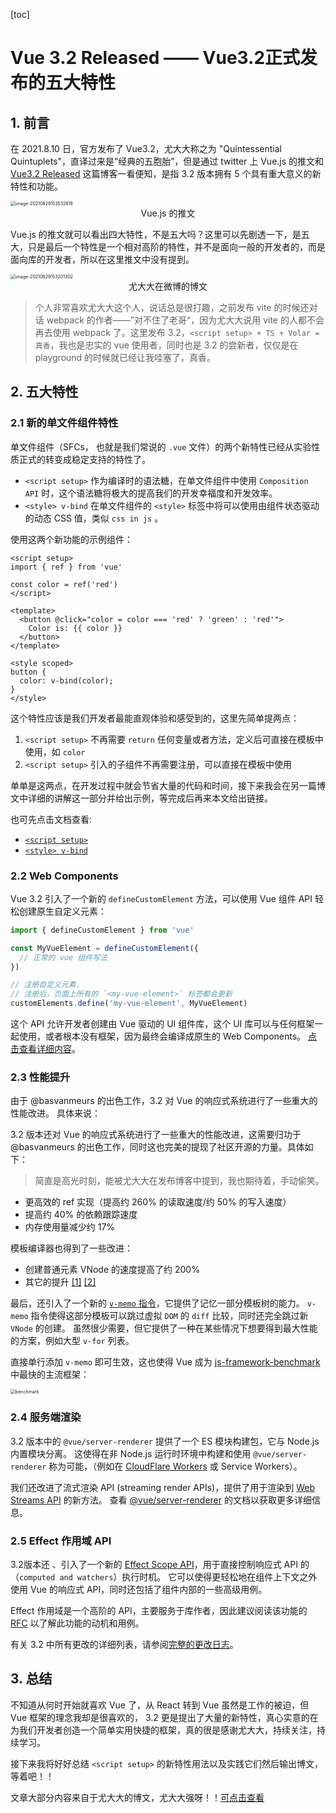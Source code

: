 [toc]

# Vue 3.2 Released —— Vue3.2正式发布的五大特性

## 1. 前言

在 2021.8.10 日，官方发布了 Vue3.2，尤大大称之为 "Quintessential Quintuplets"，直译过来是“经典的五胞胎”，但是通过 twitter 上 Vue.js 的推文和 [Vue3.2 Released](https://blog.vuejs.org/posts/vue-3.2.html) 这篇博客一看便知，是指 3.2 版本拥有 5 个具有重大意义的新特性和功能。

<img src="/Users/ardor/Desktop/MyGitHub/web-study-record/Vue/Vue3.2-released/img/vue-qq.png" alt="image-20210829153532618" style="zoom:50%;" />

<div align='center'>Vue.js 的推文</div>

Vue.js 的推文就可以看出四大特性，不是五大吗？这里可以先剧透一下，是五大，只是最后一个特性是一个相对高阶的特性，并不是面向一般的开发者的，而是面向库的开发者，所以在这里推文中没有提到。

<img src="/Users/ardor/Desktop/MyGitHub/web-study-record/Vue/Vue3.2-released/img/evanyou.png" alt="image-20210829153201302" style="zoom:50%;" />

<div align='center'>尤大大在微博的博文</div>

> 个人非常喜欢尤大大这个人，说话总是很打趣，之前发布 vite 的时候还对话 webpack 的作者——”对不住了老哥“，因为尤大大说用 vite 的人都不会再去使用 webpack 了。这里发布 3.2，`<script setup> + TS + Volar = 真香`，我也是忠实的 vue 使用者，同时也是 3.2 的尝新者，仅仅是在 playground 的时候就已经让我哇塞了，真香。

## 2. 五大特性

### 2.1 新的单文件组件特性

单文件组件（SFCs， 也就是我们常说的 `.vue` 文件）的两个新特性已经从实验性质正式的转变成稳定支持的特性了。

- `<script setup>` 作为编译时的语法糖，在单文件组件中使用 `Composition API` 时，这个语法糖将极大的提高我们的开发幸福度和开发效率。
- `<style> v-bind` 在单文件组件的 `<style>` 标签中将可以使用由组件状态驱动的动态 CSS 值，类似 `css in js` 。

使用这两个新功能的示例组件：

```vue
<script setup>
import { ref } from 'vue'

const color = ref('red')
</script>

<template>
  <button @click="color = color === 'red' ? 'green' : 'red'">
    Color is: {{ color }}
  </button>
</template>

<style scoped>
button {
  color: v-bind(color);
}
</style>
```

这个特性应该是我们开发者最能直观体验和感受到的，这里先简单提两点：

1. `<script setup>` 不再需要 `return` 任何变量或者方法，定义后可直接在模板中使用，如 `color`
2. `<script setup>` 引入的子组件不再需要注册，可以直接在模板中使用

单单是这两点，在开发过程中就会节省大量的代码和时间，接下来我会在另一篇博文中详细的讲解这一部分并给出示例，等完成后再来本文给出链接。

也可先点击文档查看:

-  [`<script setup>`](https://v3.vuejs.org/api/sfc-script-setup.html#basic-syntax)
-  [`<style> v-bind`](https://v3.vuejs.org/api/sfc-style.html#state-driven-dynamic-css)

### 2.2 Web Components

Vue 3.2 引入了一个新的 `defineCustomElement` 方法，可以使用 Vue 组件 API 轻松创建原生自定义元素：

```js
import { defineCustomElement } from 'vue'

const MyVueElement = defineCustomElement({
  // 正常的 vue 组件写法
})

// 注册自定义元素.
// 注册后，页面上所有的 `<my-vue-element>` 标签都会更新
customElements.define('my-vue-element', MyVueElement)
```

这个 API 允许开发者创建由 Vue 驱动的 UI 组件库，这个 UI 库可以与任何框架一起使用，或者根本没有框架，因为最终会编译成原生的 Web Components。 [点击查看详细内容](https://v3.vuejs.org/guide/web-components.html)。

### 2.3 性能提升

由于 @basvanmeurs 的出色工作，3.2 对 Vue 的响应式系统进行了一些重大的性能改进。 具体来说：

3.2 版本还对 Vue 的响应式系统进行了一些重大的性能改进，这需要归功于 @basvanmeurs 的出色工作，同时这也完美的提现了社区开源的力量。具体如下：

> 简直是高光时刻，能被尤大大在发布博客中提到，我也期待着，手动偷笑。

- 更高效的 ref 实现（提高约 260% 的读取速度/约 50% 的写入速度）
- 提高约 40% 的依赖跟踪速度
- 内存使用量减少约 17%

模板编译器也得到了一些改进：

- 创建普通元素 VNode 的速度提高了约 200%
- 其它的提升 [[1]](https://github.com/vuejs/vue-next/commit/b7ea7c148552874e8bce399eec9fbe565efa2f4d) [[2]](https://github.com/vuejs/vue-next/commit/02339b67d8c6fab6ee701a7c4f2773139ed007f5)

最后，还引入了一个新的 [`v-memo` 指令](https://v3.vuejs.org/api/directives.html#v-memo)，它提供了记忆一部分模板树的能力。 `v-memo` 指令使得这部分模板可以跳过虚拟 `DOM` 的 `diff` 比较，同时还完全跳过新 `VNode` 的创建。 虽然很少需要，但它提供了一种在某些情况下想要得到最大性能的方案，例如大型 `v-for` 列表。

直接单行添加 `v-memo` 即可生效，这也使得 Vue 成为 [js-framework-benchmark](https://github.com/krausest/js-framework-benchmark) 中最快的主流框架：

<img src="/Users/ardor/Desktop/MyGitHub/web-study-record/Vue/Vue3.2-released/img/js-bench.png" alt="benchmark" style="zoom:50%;" />

### 2.4 服务端渲染

3.2 版本中的 `@vue/server-renderer` 提供了一个 ES 模块构建包，它与 Node.js 内置模块分离。 这使得在非 Node.js 运行时环境中构建和使用 `@vue/server-renderer` 称为可能，（例如在 [CloudFlare Workers](https://developers.cloudflare.com/workers/) 或 Service Workers）。

我们还改进了流式渲染 API (streaming render APIs)，提供了用于渲染到 [Web Streams API](https://developer.mozilla.org/en-US/docs/Web/API/Streams_API) 的新方法。 查看 [@vue/server-renderer](https://github.com/vuejs/vue-next/tree/master/packages/server-renderer#streaming-api) 的文档以获取更多详细信息。

### 2.5 Effect 作用域 API

3.2版本还 、引入了一个新的 [Effect Scope API](https://v3.vuejs.org/api/effect-scope.html)，用于直接控制响应式 API 的（`computed and watchers`）执行时机。 它可以使得更轻松地在组件上下文之外使用 Vue 的响应式 API，同时还包括了组件内部的一些高级用例。

Effect 作用域是一个高阶的 API，主要服务于库作者，因此建议阅读该功能的 [RFC](https://github.com/vuejs/rfcs/blob/master/active-rfcs/0041-reactivity-effect-scope.md) 以了解此功能的动机和用例。

有关 3.2 中所有更改的详细列表，请参阅[完整的更改日志](https://github.com/vuejs/vue-next/blob/master/CHANGELOG.md)。



## 3. 总结

不知道从何时开始就喜欢 Vue 了，从 React 转到 Vue 虽然是工作的被迫，但 Vue 框架的理念我却是很喜欢的， 3.2 更是提出了大量的新特性，真心实意的在为我们开发者创造一个简单实用快捷的框架，真的很是感谢尤大大，持续关注，持续学习。

接下来我将好好总结 `<script setup>` 的新特性用法以及实践它们然后输出博文，等着吧！！

文章大部分内容来自于尤大大的博文，尤大大强呀！！[可点击查看](https://blog.vuejs.org/posts/vue-3.2.html)


















































